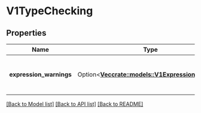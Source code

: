 # V1TypeChecking

## Properties

Name | Type | Description | Notes
------------ | ------------- | ------------- | -------------
**expression_warnings** | Option<[**Vec<crate::models::V1ExpressionWarning>**](v1.ExpressionWarning.md)> | The type checking warnings for each expression. | [optional]

[[Back to Model list]](../README.md#documentation-for-models) [[Back to API list]](../README.md#documentation-for-api-endpoints) [[Back to README]](../README.md)


